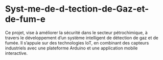 # Syst-me-de-d-tection-de-Gaz-et-de-fum-e
Ce projet, vise à améliorer la sécurité dans le secteur pétrochimique, à travers le développement d’un système intelligent de détection de gaz et de fumée. Il s’appuie sur des technologies IoT, en combinant des capteurs industriels avec une plateforme Arduino et une application mobile interactive.
